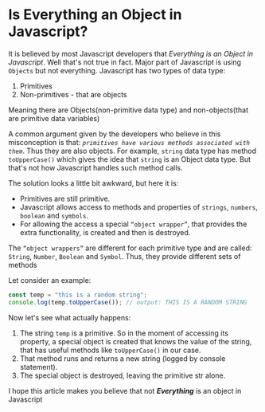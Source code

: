 # Is Everything an Object in Javascript?

It is believed by most Javascript developers that _Everything is an Object in Javascript_. Well that's not true in fact. Major part of Javascript is using `Objects` but not everything. Javascript has two types of data type:

1. Primitives
2. Non-primitives - that are objects

Meaning there are Objects(non-primitive data type) and non-objects(that are primitive data variables)

A common argument given by the developers who believe in this misconception is that: _`primitives have various methods associated with them`_. Thus they are also objects. For example, `string` data type has method `toUpperCase()` which gives the idea that `string` is an Object data type. But that's not how Javascript handles such method calls.

The solution looks a little bit awkward, but here it is:

- Primitives are still primitive.
- Javascript allows access to methods and properties of `strings`, `numbers`, `boolean` and `symbols`.
- For allowing the access a special `“object wrapper”`, that provides the extra functionality, is created and then is destroyed.

The `“object wrappers”` are different for each primitive type and are called: `String`, `Number`, `Boolean` and `Symbol`. Thus, they provide different sets of methods

Let consider an example:

```js
const temp = "this is a random string";
console.log(temp.toUpperCase()); // output: THIS IS A RANDOM STRING
```

Now let's see what actually happens:

1. The string `temp` is a primitive. So in the moment of accessing its property, a special object is created that knows the value of the string, that has useful methods like `toUpperCase()` in our case.
2. That method runs and returns a new string (logged by console statement).
3. The special object is destroyed, leaving the primitive str alone.

I hope this article makes you believe that not **_Everything_** is an object in Javascript
